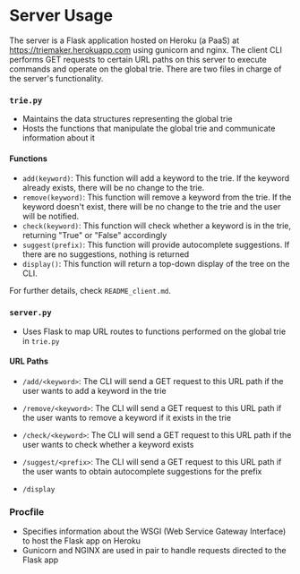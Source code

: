 # Server Usage

The server is a Flask application hosted on Heroku (a PaaS) at https://triemaker.herokuapp.com using gunicorn and nginx. The client CLI performs GET requests to certain URL paths on this server to execute commands and operate on the global trie. There are two files in charge of the server's functionality.

### `trie.py`
- Maintains the data structures representing the global trie
- Hosts the functions that manipulate the global trie and communicate information about it

#### Functions
- `add(keyword)`: This function will add a keyword to the trie. If the keyword already exists, there will be no change to the trie.
- `remove(keyword)`: This function will remove a keyword from the trie. If the keyword doesn't exist, there will be no change to the trie and the user will be notified.
- `check(keyword)`: This function will check whether a keyword is in the trie, returning "True" or "False" accordingly
- `suggest(prefix)`: This function will provide autocomplete suggestions. If there are no suggestions, nothing is returned
- `display()`: This function will return a top-down display of the tree on the CLI.  

For further details, check `README_client.md`.

### `server.py`
- Uses Flask to map URL routes to functions performed on the global trie in `trie.py`

#### URL Paths
- `/add/<keyword>`: The CLI will send a GET request to this URL path if the user wants to add a keyword in the trie

- `/remove/<keyword>`: The CLI will send a GET request to this URL path if the user wants to remove a keyword if it exists in the trie

- `/check/<keyword>`: The CLI will send a GET request to this URL path if the user wants to check whether a keyword exists

- `/suggest/<prefix>`: The CLI will send a GET request to this URL path if the user wants to obtain autocomplete suggestions for the prefix

- `/display`

### Procfile
- Specifies information about the WSGI (Web Service Gateway Interface) to host the Flask app on Heroku
- Gunicorn and NGINX are used in pair to handle requests directed to the Flask app
